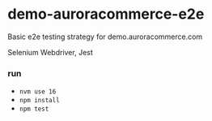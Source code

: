 # demo-auroracommerce-e2e

Basic e2e testing strategy for demo.auroracommerce.com

Selenium Webdriver, Jest

### run

- ```nvm use 16``` 
- ```npm install```
- ```npm test```